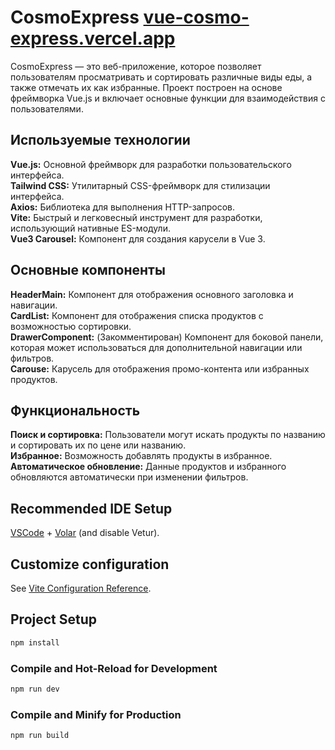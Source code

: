 # CosmoExpress [vue-cosmo-express.vercel.app](vue-cosmo-express.vercel.app)

CosmoExpress — это веб-приложение, которое позволяет пользователям просматривать и сортировать различные виды еды, а также отмечать их как избранные. Проект построен на основе фреймворка Vue.js и включает основные функции для взаимодействия с пользователями.

## Используемые технологии
**Vue.js:** Основной фреймворк для разработки пользовательского интерфейса.<br>
**Tailwind CSS:** Утилитарный CSS-фреймворк для стилизации интерфейса.<br>
**Axios:** Библиотека для выполнения HTTP-запросов.<br>
**Vite:** Быстрый и легковесный инструмент для разработки, использующий нативные ES-модули.<br>
**Vue3 Carousel:** Компонент для создания карусели в Vue 3.<br>

## Основные компоненты
**HeaderMain:** Компонент для отображения основного заголовка и навигации.<br>
**CardList:** Компонент для отображения списка продуктов с возможностью сортировки.<br>
**DrawerComponent:** (Закомментирован) Компонент для боковой панели, которая может использоваться для дополнительной навигации или фильтров.<br>
**Carouse:** Карусель для отображения промо-контента или избранных продуктов.<br>

## Функциональность
**Поиск и сортировка:** Пользователи могут искать продукты по названию и сортировать их по цене или названию.<br>
**Избранное:** Возможность добавлять продукты в избранное.<br>
**Автоматическое обновление:** Данные продуктов и избранного обновляются автоматически при изменении фильтров.<br>

## Recommended IDE Setup

[VSCode](https://code.visualstudio.com/) + [Volar](https://marketplace.visualstudio.com/items?itemName=Vue.volar) (and disable Vetur).

## Customize configuration

See [Vite Configuration Reference](https://vitejs.dev/config/).

## Project Setup

```sh
npm install
```

### Compile and Hot-Reload for Development

```sh
npm run dev
```

### Compile and Minify for Production

```sh
npm run build
```
